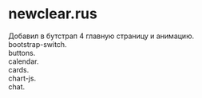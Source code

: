  # newclear.rus

Добавил в бутстрап 4 главную страницу и анимацию.<br>
bootstrap-switch.<br>
buttons.<br>
calendar.<br>
cards.<br>
chart-js.<br>
chat.<br>
